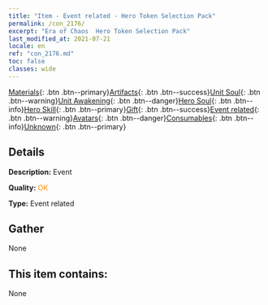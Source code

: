 ```yaml
---
title: "Item - Event related - Hero Token Selection Pack"
permalink: /con_2176/
excerpt: "Era of Chaos  Hero Token Selection Pack"
last_modified_at: 2021-07-21
locale: en
ref: "con_2176.md"
toc: false
classes: wide
---
```

 [Materials](/Items/){: .btn .btn--primary}[Artifacts](/Items/Artifacts/){: .btn .btn--success}[Unit Soul](/Items/UnitSoul/){: .btn .btn--warning}[Unit Awakening](/Items/UnitAwakening/){: .btn .btn--danger}[Hero Soul](/Items/HeroSoul/){: .btn .btn--info}[Hero Skill](/Items/HeroSkill/){: .btn .btn--primary}[Gift](/Items/Gift/){: .btn .btn--success}[Event related](/Items/Events/){: .btn .btn--warning}[Avatars](/Items/Avatars/){: .btn .btn--danger}[Consumables](/Items/Consumables/){: .btn .btn--info}[Unknown](/Items/Unknown/){: .btn .btn--primary}

## Details
 **Description:** Event

 **Quality:** <span style="color: #FF8C00">OK</span>

 **Type:** Event related

## Gather

  None

## This item contains:

  None

